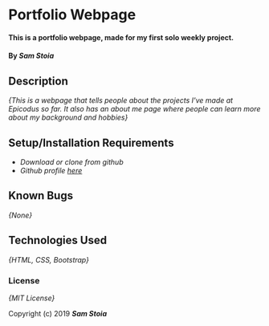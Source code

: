 # Portfolio Webpage

#### This is a portfolio webpage, made for my first solo weekly project.

#### By _Sam Stoia_

## Description

_{This is a webpage that tells people about the projects I've made at Epicodus so far.  It also has an about me page where people can learn more about my background and hobbies}_

## Setup/Installation Requirements

* _Download or clone from github_
* _Github profile [here](https://github.com/samstoia)_

## Known Bugs

_{None}_

## Technologies Used

_{HTML, CSS, Bootstrap}_

### License

*{MIT License}*

Copyright (c) 2019 **_Sam Stoia_**
